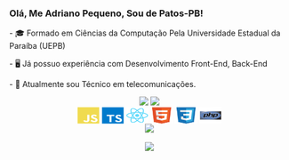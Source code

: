 ### Olá, Me Adriano Pequeno, Sou de Patos-PB!
</hr>

\- 🎓 Formado em Ciências da Computação Pela Universidade Estadual da Paraíba (UEPB)

\- 🖥️ Já possuo experiência com Desenvolvimento Front-End, Back-End 

\- 💼 Atualmente sou Técnico em telecomunicações.

<div align="center">

  <img height="180em" src="https://github-readme-stats.vercel.app/api?username=adrianopequeno&show_icons=true&theme=synthwave&include_all_commits=true&count_private=true"/>

  <img height="180em" src="https://github-readme-stats.vercel.app/api/top-langs/?username=adrianopequeno&layout=compact&langs_count=7&theme=synthwave"/>

</div>
<div align="center" margin="10" align="left">
  <img align="center" alt="Ramon-Js" height="30" width="40" src="https://raw.githubusercontent.com/devicons/devicon/master/icons/javascript/javascript-plain.svg">

  <img align="center" alt="Ramon-Ts" height="30" width="40" src="https://raw.githubusercontent.com/devicons/devicon/master/icons/typescript/typescript-plain.svg">

  <img align="center" alt="Ramon-React" height="30" width="40" src="https://raw.githubusercontent.com/devicons/devicon/master/icons/react/react-original.svg">

  <img align="center" alt="Ramon-HTML" height="30" width="40" src="https://raw.githubusercontent.com/devicons/devicon/master/icons/html5/html5-original.svg">

  <img align="center" alt="Ramon-CSS" height="30" width="40" src="https://raw.githubusercontent.com/devicons/devicon/master/icons/css3/css3-original.svg">

  <img align="center" alt="Ramon-PHP" height="30" width="40" src="https://raw.githubusercontent.com/devicons/devicon/master/icons/php/php-original.svg">

</div>
<div align="center">
  <a href = "mailto:adrian.pekeno@gmail.com"><img src="https://img.shields.io/badge/-Gmail-%23333?style=for-the-badge&logo=gmail&logoColor=white" target="_blank"></a>

  <a href="https://www.linkedin.com/in/adrianopequeno" target="_blank"><img src="https://img.shields.io/badge/-LinkedIn-%230077B5?style=for-the-badge&logo=linkedin&logoColor=white" target="_blank"></a> 

</div>
